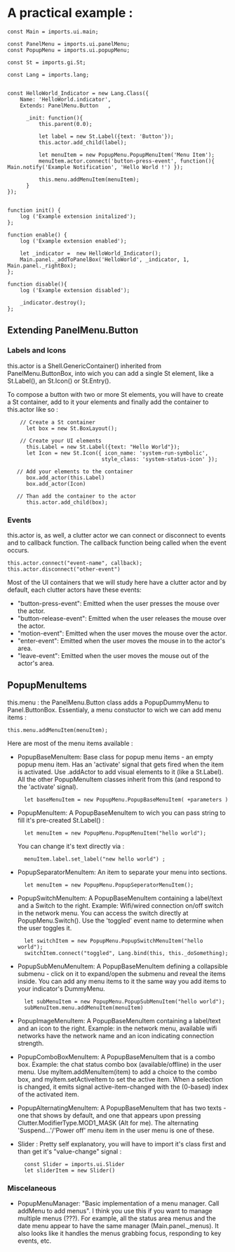 # A practical example :

    const Main = imports.ui.main; 

    const PanelMenu = imports.ui.panelMenu; 
    const PopupMenu = imports.ui.popupMenu;

    const St = imports.gi.St;

    const Lang = imports.lang;


    const HelloWorld_Indicator = new Lang.Class({
        Name: 'HelloWorld.indicator',
        Extends: PanelMenu.Button   ,
 
          _init: function(){
              this.parent(0.0);

              let label = new St.Label({text: 'Button'});
              this.actor.add_child(label);

              let menuItem = new PopupMenu.PopupMenuItem('Menu Item');
              menuItem.actor.connect('button-press-event', function(){ Main.notify('Example Notification', 'Hello World !') });

              this.menu.addMenuItem(menuItem);
          }
    });


    function init() {
        log ('Example extension initalized');
    };  

    function enable() {
        log ('Example extension enabled');

        let _indicator =  new HelloWorld_Indicator(); 
        Main.panel._addToPanelBox('HelloWorld', _indicator, 1, Main.panel._rightBox);
    };

    function disable(){
        log ('Example extension disabled');

        _indicator.destroy();
    };
        
## Extending PanelMenu.Button
### Labels and Icons
this.actor is a Shell.GenericContainer() inherited from PanelMenu.ButtonBox, into wich you can add a single St element, like a St.Label(), an St.Icon() or St.Entry(). 

To compose a button with two or more St elements, you will have to create a St container, add to it your elements and finally add the container to this.actor like so :

        // Create a St container
          let box = new St.BoxLayout();

        // Create your UI elements
          this.Label = new St.Label({text: "Hello World"});
          let Icon = new St.Icon({ icon_name: 'system-run-symbolic',
                                  style_class: 'system-status-icon' });

       // Add your elements to the container
          box.add_actor(this.Label)
          box.add_actor(Icon)

       // Than add the container to the actor
          this.actor.add_child(box);

### Events 
this.actor is, as well, a clutter actor we can connect or disconnect to events and to callback function. The callback function being called when the event occurs.

    this.actor.connect("event-name", callback);
    this.actor.disconnect("other-event")

Most of the UI containers that we will study here have a clutter actor and by default, each clutter actors have these events:
- "button-press-event": Emitted when the user presses the mouse over the actor.
- "button-release-event": Emitted when the user releases the mouse over the actor.
- "motion-event": Emitted when the user moves the mouse over the actor.
- "enter-event": Emitted when the user moves the mouse in to the actor's area.
- "leave-event": Emitted when the user moves the mouse out of the actor's area. 

## PopupMenuItems
this.menu : the PanelMenu.Button class adds a PopupDummyMenu to Panel.ButtonBox. Essentialy, a menu constuctor to wich we can add menu items :

    this.menu.addMenuItem(menuItem);

Here are most of the menu items available :
- PopupBaseMenuItem: Base class for popup menu items - an empty popup menu item. Has an 'activate' signal that gets fired when the item is activated. Use .addActor to add visual elements to it (like a St.Label). All the other PopupMenuItem classes inherit from this (and respond to the 'activate' signal).

        let baseMenuItem = new PopupMenu.PopupBaseMenuItem( +parameters )

- PopupMenuItem: A PopupBaseMenuItem to wich you can pass string to fill it's pre-created St.Label() :

        let menuItem = new PopupMenu.PopupMenuItem("hello world");
  You can change it's text directly via :
  
        menuItem.label.set_label("new hello world") ;
    
- PopupSeparatorMenuItem: An item to separate your menu into sections.

        let menuItem = new PopupMenu.PopupSeperatorMenuItem();

- PopupSwitchMenuItem: A PopupBaseMenuItem containing a label/text and a Switch to the right. Example: Wifi/wired connection on/off switch in the network menu. You can access the switch directly at PopupMenu.Switch(). Use the 'toggled' event name to determine when the user toggles it.

        let switchItem = new PopupMenu.PopupSwitchMenuItem("hello world");
        switchItem.connect("toggled", Lang.bind(this, this._doSomething);

- PopupSubMenuMenuItem: A PopupBaseMenuItem defining a collapsible submenu - click on it to expand/open the submenu and reveal the items inside. You can add any menu items to it the same way you add items to your indicator's DummyMenu.

        let subMenuItem = new PopupMenu.PopupSubMenuItem("hello world");
        subMenuItem.menu.addMenuItem(menuItem)

- PopupImageMenuItem: A PopupBaseMenuItem containing a label/text and an icon to the right. Example: in the network menu, available wifi networks have the network name and an icon indicating connection strength.

- PopupComboBoxMenuItem: A PopupBaseMenuItem that is a combo box. Example: the chat status combo box (available/offline) in the user menu. Use myItem.addMenuItem(item) to add a choice to the combo box, and myItem.setActiveItem to set the active item. When a selection is changed, it emits signal active-item-changed with the (0-based) index of the activated item.

- PopupAlternatingMenuItem: A PopupBaseMenuItem that has two texts - one that shows by default, and one that appears upon pressing Clutter.ModifierType.MOD1_MASK (Alt for me). The alternating 'Suspend...'/'Power off' menu item in the user menu is one of these.

- Slider : Pretty self explanatory, you will have to import it's class first and than get it's "value-change" signal :

        const Slider = imports.ui.Slider
        let sliderItem = new Slider()
### Miscelaneous 
- PopupMenuManager: "Basic implementation of a menu manager. Call addMenu to add menus". I think you use this if you want to manage multiple menus (???). For example, all the status area menus and the date menu appear to have the same manager (Main.panel._menus). It also looks like it handles the menus grabbing focus, responding to key events, etc.
